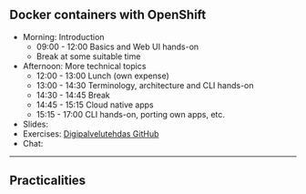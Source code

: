 ## Docker containers with OpenShift

* Morning: Introduction
  * 09:00 - 12:00 Basics and Web UI hands-on
  * Break at some suitable time
* Afternoon: More technical topics 
  * 12:00 - 13:00 Lunch (own expense)
  * 13:00 - 14:30 Terminology, architecture and CLI hands-on
  * 14:30 - 14:45 Break
  * 14:45 - 15:15 Cloud native apps
  * 15:15 - 17:00 CLI hands-on, porting own apps, etc.
* Slides: []()
* Exercises: [Digipalvelutehdas GitHub](https://github.com/Digipalvelutehdas/container-course-material)
* Chat: []()
---

## Practicalities
